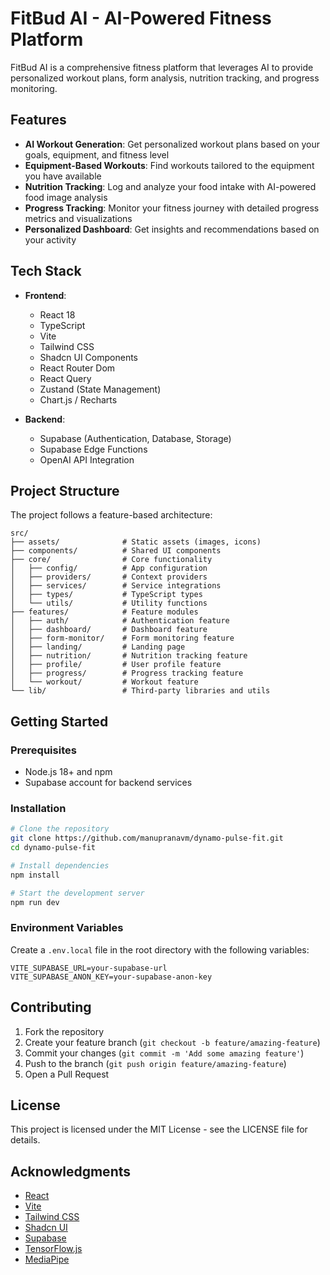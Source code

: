 # FitBud AI - AI-Powered Fitness Platform

FitBud AI is a comprehensive fitness platform that leverages AI to provide personalized workout plans, form analysis, nutrition tracking, and progress monitoring.

## Features

- **AI Workout Generation**: Get personalized workout plans based on your goals, equipment, and fitness level
- **Equipment-Based Workouts**: Find workouts tailored to the equipment you have available
- **Nutrition Tracking**: Log and analyze your food intake with AI-powered food image analysis
- **Progress Tracking**: Monitor your fitness journey with detailed progress metrics and visualizations
- **Personalized Dashboard**: Get insights and recommendations based on your activity

## Tech Stack

- **Frontend**:
  - React 18
  - TypeScript
  - Vite
  - Tailwind CSS
  - Shadcn UI Components
  - React Router Dom
  - React Query
  - Zustand (State Management)
  - Chart.js / Recharts
- **Backend**:

  - Supabase (Authentication, Database, Storage)
  - Supabase Edge Functions
  - OpenAI API Integration

## Project Structure

The project follows a feature-based architecture:

```
src/
├── assets/              # Static assets (images, icons)
├── components/          # Shared UI components
├── core/                # Core functionality
│   ├── config/          # App configuration
│   ├── providers/       # Context providers
│   ├── services/        # Service integrations
│   ├── types/           # TypeScript types
│   └── utils/           # Utility functions
├── features/            # Feature modules
│   ├── auth/            # Authentication feature
│   ├── dashboard/       # Dashboard feature
│   ├── form-monitor/    # Form monitoring feature
│   ├── landing/         # Landing page
│   ├── nutrition/       # Nutrition tracking feature
│   ├── profile/         # User profile feature
│   ├── progress/        # Progress tracking feature
│   └── workout/         # Workout feature
└── lib/                 # Third-party libraries and utils
```

## Getting Started

### Prerequisites

- Node.js 18+ and npm
- Supabase account for backend services

### Installation

```bash
# Clone the repository
git clone https://github.com/manupranavm/dynamo-pulse-fit.git
cd dynamo-pulse-fit

# Install dependencies
npm install

# Start the development server
npm run dev
```

### Environment Variables

Create a `.env.local` file in the root directory with the following variables:

```
VITE_SUPABASE_URL=your-supabase-url
VITE_SUPABASE_ANON_KEY=your-supabase-anon-key
```

## Contributing

1. Fork the repository
2. Create your feature branch (`git checkout -b feature/amazing-feature`)
3. Commit your changes (`git commit -m 'Add some amazing feature'`)
4. Push to the branch (`git push origin feature/amazing-feature`)
5. Open a Pull Request

## License

This project is licensed under the MIT License - see the LICENSE file for details.

## Acknowledgments

- [React](https://reactjs.org/)
- [Vite](https://vitejs.dev/)
- [Tailwind CSS](https://tailwindcss.com/)
- [Shadcn UI](https://ui.shadcn.com/)
- [Supabase](https://supabase.com/)
- [TensorFlow.js](https://www.tensorflow.org/js)
- [MediaPipe](https://google.github.io/mediapipe/)
